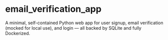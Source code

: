 # email_verification_app
A minimal, self-contained Python web app for user signup, email verification (mocked for local use), and login — all backed by SQLite and fully Dockerized.
